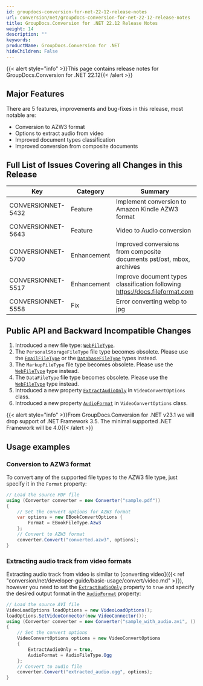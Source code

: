 ```yaml
---
id: groupdocs-conversion-for-net-22-12-release-notes
url: conversion/net/groupdocs-conversion-for-net-22-12-release-notes
title: GroupDocs.Conversion for .NET 22.12 Release Notes
weight: 14
description: ""
keywords: 
productName: GroupDocs.Conversion for .NET
hideChildren: False
---
```

{{< alert style="info" >}}This page contains release notes for GroupDocs.Conversion for .NET 22.12{{< /alert >}}

## Major Features

There are 5 features, improvements and bug-fixes in this release, most notable are:

* Conversion to AZW3 format
* Options to extract audio from video 
* Improved document types classification
* Improved conversion from composite documents

## Full List of Issues Covering all Changes in this Release

| Key | Category | Summary |
| --- | --- | --- |
| CONVERSIONNET-5432 | Feature | Implement conversion to Amazon Kindle AZW3 format |
| CONVERSIONNET-5643 | Feature | Video to Audio conversion |
| CONVERSIONNET-5700 | Enhancement | Improved conversions from composite documents pst/ost, mbox, archives |
| CONVERSIONNET-5517 | Enhancement | Improve document types classification following https://docs.fileformat.com |
| CONVERSIONNET-5558 | Fix | Error converting webp to jpg |


## Public API and Backward Incompatible Changes

1. Introduced a new file type: [`WebFileType`](https://reference.groupdocs.com/conversion/net/groupdocs.conversion.filetypes/webfiletype/).
2. The `PersonalStorageFileType` file type becomes obsolete. Please use the [`EmailFileType`](https://reference.groupdocs.com/conversion/net/groupdocs.conversion.filetypes/emailfiletype/) or the [`DatabaseFileType`](https://reference.groupdocs.com/conversion/net/groupdocs.conversion.filetypes/databasefiletype/) types instead.
3. The `MarkupFileType` file type becomes obsolete. Please use the  [`WebFileType`](https://reference.groupdocs.com/conversion/net/groupdocs.conversion.filetypes/webfiletype/) type instead.
4. The `DataFileType` file type becomes obsolete. Please use the  [`WebFileType`](https://reference.groupdocs.com/conversion/net/groupdocs.conversion.filetypes/webfiletype/) type instead.
5.  Introduced a new property [`ExtractAudioOnly`](https://reference.groupdocs.com/conversion/net/groupdocs.conversion.options.convert/videoconvertoptions/extractaudioonly/) in `VideoConvertOptions` class.
6.  Introduced a new property [`AudioFormat`](https://reference.groupdocs.com/conversion/net/groupdocs.conversion.options.convert/videoconvertoptions/audioformat/) in `VideoConvertOptions` class.

{{< alert style="info" >}}From GroupDocs.Conversion for .NET v23.1 we will drop support of .NET Framework 3.5. The minimal supported .NET Framework will be 4.0{{< /alert >}}

## Usage examples

### Conversion to AZW3 format
To convert any of the supported file types to the AZW3 file type, just specify it in the `Format` property:

```csharp
// Load the source PDF file
using (Converter converter = new Converter("sample.pdf"))
{
    // Set the convert options for AZW3 format
    var options = new EBookConvertOptions {
        Format = EBookFileType.Azw3
    };
    // Convert to AZW3 format
    converter.Convert("converted.azw3", options);
}
```
### Extracting audio track from video formats
Extracting audio track from video is similar to [converting video]({{< ref "conversion/net/developer-guide/basic-usage/convert/video.md" >}}), however you need to set the [`ExtractAudioOnly`](https://reference.groupdocs.com/conversion/net/groupdocs.conversion.options.convert/videoconvertoptions/extractaudioonly/) property to `true` and specify the desired output format in the [`AudioFormat`](https://reference.groupdocs.com/conversion/net/groupdocs.conversion.options.convert/videoconvertoptions/audioformat/) property:

```csharp
// Load the source AVI file
VideoLoadOptions loadOptions = new VideoLoadOptions();
loadOptions.SetVideoConnector(new VideoConnector());
using (Converter converter = new Converter("sample_with_audio.avi", () => loadOptions))
{
    // Set the convert options
    VideoConvertOptions options = new VideoConvertOptions
    {
        ExtractAudioOnly = true,
        AudioFormat = AudioFileType.Ogg
    };
    // Convert to audio file
    converter.Convert("extracted_audio.ogg", options);
}
```
